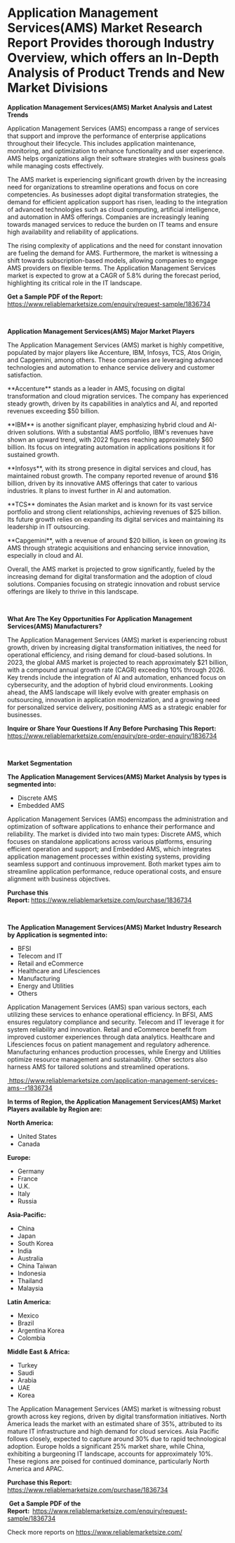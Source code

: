 <p><h1>Application Management Services(AMS) Market Research Report Provides thorough Industry Overview, which offers an In-Depth Analysis of Product Trends and New Market Divisions</h1></p><p><strong>Application Management Services(AMS) Market Analysis and Latest Trends</strong></p>
<p><p>Application Management Services (AMS) encompass a range of services that support and improve the performance of enterprise applications throughout their lifecycle. This includes application maintenance, monitoring, and optimization to enhance functionality and user experience. AMS helps organizations align their software strategies with business goals while managing costs effectively.</p><p>The AMS market is experiencing significant growth driven by the increasing need for organizations to streamline operations and focus on core competencies. As businesses adopt digital transformation strategies, the demand for efficient application support has risen, leading to the integration of advanced technologies such as cloud computing, artificial intelligence, and automation in AMS offerings. Companies are increasingly leaning towards managed services to reduce the burden on IT teams and ensure high availability and reliability of applications.</p><p>The rising complexity of applications and the need for constant innovation are fueling the demand for AMS. Furthermore, the market is witnessing a shift towards subscription-based models, allowing companies to engage AMS providers on flexible terms. The Application Management Services market is expected to grow at a CAGR of 5.8% during the forecast period, highlighting its critical role in the IT landscape.</p></p>
<p><strong>Get a Sample PDF of the Report:&nbsp;</strong> <a href="https://www.reliablemarketsize.com/enquiry/request-sample/1836734?utm_campaign=2773&utm_medium=2&utm_source=Github&utm_content=ia&utm_term=26032025&utm_id=application-management-servicesams">https://www.reliablemarketsize.com/enquiry/request-sample/1836734</a></p>
<p>&nbsp;</p>
<p><strong>Application Management Services(AMS) Major Market Players</strong></p>
<p><p>The Application Management Services (AMS) market is highly competitive, populated by major players like Accenture, IBM, Infosys, TCS, Atos Origin, and Capgemini, among others. These companies are leveraging advanced technologies and automation to enhance service delivery and customer satisfaction.</p><p>**Accenture** stands as a leader in AMS, focusing on digital transformation and cloud migration services. The company has experienced steady growth, driven by its capabilities in analytics and AI, and reported revenues exceeding $50 billion.</p><p>**IBM** is another significant player, emphasizing hybrid cloud and AI-driven solutions. With a substantial AMS portfolio, IBM's revenues have shown an upward trend, with 2022 figures reaching approximately $60 billion. Its focus on integrating automation in applications positions it for sustained growth.</p><p>**Infosys**, with its strong presence in digital services and cloud, has maintained robust growth. The company reported revenue of around $16 billion, driven by its innovative AMS offerings that cater to various industries. It plans to invest further in AI and automation.</p><p>**TCS** dominates the Asian market and is known for its vast service portfolio and strong client relationships, achieving revenues of $25 billion. Its future growth relies on expanding its digital services and maintaining its leadership in IT outsourcing.</p><p>**Capgemini**, with a revenue of around $20 billion, is keen on growing its AMS through strategic acquisitions and enhancing service innovation, especially in cloud and AI.</p><p>Overall, the AMS market is projected to grow significantly, fueled by the increasing demand for digital transformation and the adoption of cloud solutions. Companies focusing on strategic innovation and robust service offerings are likely to thrive in this landscape.</p></p>
<p>&nbsp;</p>
<p><strong>What Are The Key Opportunities For Application Management Services(AMS) Manufacturers?</strong></p>
<p><p>The Application Management Services (AMS) market is experiencing robust growth, driven by increasing digital transformation initiatives, the need for operational efficiency, and rising demand for cloud-based solutions. In 2023, the global AMS market is projected to reach approximately $21 billion, with a compound annual growth rate (CAGR) exceeding 10% through 2026. Key trends include the integration of AI and automation, enhanced focus on cybersecurity, and the adoption of hybrid cloud environments. Looking ahead, the AMS landscape will likely evolve with greater emphasis on outsourcing, innovation in application modernization, and a growing need for personalized service delivery, positioning AMS as a strategic enabler for businesses.</p></p>
<p><strong>Inquire or Share Your Questions If Any Before Purchasing This Report:</strong> <a href="https://www.reliablemarketsize.com/enquiry/pre-order-enquiry/1836734?utm_campaign=2773&utm_medium=2&utm_source=Github&utm_content=ia&utm_term=26032025&utm_id=application-management-servicesams">https://www.reliablemarketsize.com/enquiry/pre-order-enquiry/1836734</a></p>
<p>&nbsp;</p>
<p><strong>Market Segmentation</strong></p>
<p><strong>The Application Management Services(AMS) Market Analysis by types is segmented into:</strong></p>
<p><ul><li>Discrete AMS</li><li>Embedded AMS</li></ul></p>
<p><p>Application Management Services (AMS) encompass the administration and optimization of software applications to enhance their performance and reliability. The market is divided into two main types: Discrete AMS, which focuses on standalone applications across various platforms, ensuring efficient operation and support; and Embedded AMS, which integrates application management processes within existing systems, providing seamless support and continuous improvement. Both market types aim to streamline application performance, reduce operational costs, and ensure alignment with business objectives.</p></p>
<p><strong>Purchase this Report:&nbsp;</strong><a href="https://www.reliablemarketsize.com/purchase/1836734?utm_campaign=2773&utm_medium=2&utm_source=Github&utm_content=ia&utm_term=26032025&utm_id=application-management-servicesams">https://www.reliablemarketsize.com/purchase/1836734</a></p>
<p>&nbsp;</p>
<p><strong>The Application Management Services(AMS) Market Industry Research by Application is segmented into:</strong></p>
<p><ul><li>BFSI</li><li>Telecom and IT</li><li>Retail and eCommerce</li><li>Healthcare and Lifesciences</li><li>Manufacturing</li><li>Energy and Utilities</li><li>Others</li></ul></p>
<p><p>Application Management Services (AMS) span various sectors, each utilizing these services to enhance operational efficiency. In BFSI, AMS ensures regulatory compliance and security. Telecom and IT leverage it for system reliability and innovation. Retail and eCommerce benefit from improved customer experiences through data analytics. Healthcare and Lifesciences focus on patient management and regulatory adherence. Manufacturing enhances production processes, while Energy and Utilities optimize resource management and sustainability. Other sectors also harness AMS for tailored solutions and streamlined operations.</p></p>
<p><a href="https://www.reliablemarketsize.com/application-management-services-ams--r1836734?utm_campaign=2773&utm_medium=2&utm_source=Github&utm_content=ia&utm_term=26032025&utm_id=application-management-servicesams">&nbsp;https://www.reliablemarketsize.com/application-management-services-ams--r1836734</a></p>
<p><strong>In terms of Region, the Application Management Services(AMS) Market Players available by Region are:</strong></p>
<p>
    <p> <strong> North America: </strong>
        <ul>
            <li>United States</li>
            <li>Canada</li>
        </ul>
        </p> 
    <p> <strong> Europe: </strong>
        <ul>
            <li>Germany</li>
            <li>France</li>
            <li>U.K.</li>
            <li>Italy</li>
            <li>Russia</li>
        </ul>
        </p> 
    <p> <strong> Asia-Pacific: </strong>
        <ul>
            <li>China</li>
            <li>Japan</li>
            <li>South Korea</li>
            <li>India</li>
            <li>Australia</li>
            <li>China Taiwan</li>
            <li>Indonesia</li>
            <li>Thailand</li>
            <li>Malaysia</li>
        </ul>
        </p> 
    <p> <strong> Latin America: </strong>
        <ul>
            <li>Mexico</li>
            <li>Brazil</li>
            <li>Argentina Korea</li>
            <li>Colombia</li>
        </ul>
        </p> 
    <p> <strong> Middle East & Africa: </strong>
        <ul>
            <li>Turkey</li>
            <li>Saudi</li>
            <li>Arabia</li>
            <li>UAE</li>
            <li>Korea</li>
        </ul>
    </p>
    </p>
<p><p>The Application Management Services (AMS) market is witnessing robust growth across key regions, driven by digital transformation initiatives. North America leads the market with an estimated share of 35%, attributed to its mature IT infrastructure and high demand for cloud services. Asia Pacific follows closely, expected to capture around 30% due to rapid technological adoption. Europe holds a significant 25% market share, while China, exhibiting a burgeoning IT landscape, accounts for approximately 10%. These regions are poised for continued dominance, particularly North America and APAC.</p></p>
<p><strong>Purchase this Report: </strong><a href="https://www.reliablemarketsize.com/purchase/1836734?utm_campaign=2773&utm_medium=2&utm_source=Github&utm_content=ia&utm_term=26032025&utm_id=application-management-servicesams">https://www.reliablemarketsize.com/purchase/1836734</a></p>
<p>&nbsp;<strong>Get a Sample PDF of the Report:&nbsp;&nbsp;</strong><a href="https://www.reliablemarketsize.com/enquiry/request-sample/1836734?utm_campaign=2773&utm_medium=2&utm_source=Github&utm_content=ia&utm_term=26032025&utm_id=application-management-servicesams">https://www.reliablemarketsize.com/enquiry/request-sample/1836734</a></p>
<p><strong></strong></p>
<p>Check more reports on <a href="https://www.reliablemarketsize.com/?utm_campaign=2773&utm_medium=2&utm_source=Github&utm_content=ia&utm_term=26032025&utm_id=application-management-servicesams">https://www.reliablemarketsize.com/</a></p>